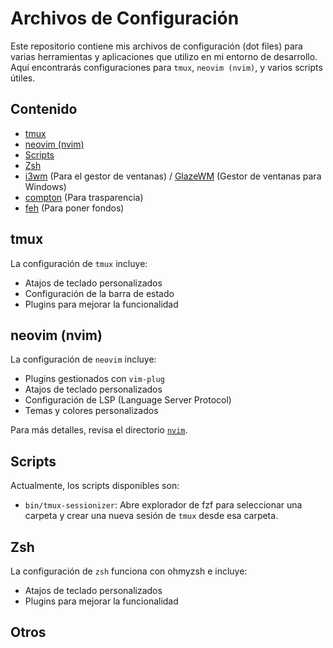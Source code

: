 # Archivos de Configuración

Este repositorio contiene mis archivos de configuración (dot files) para varias herramientas y aplicaciones que utilizo en mi entorno de desarrollo. Aquí encontrarás configuraciones para `tmux`, `neovim (nvim)`, y varios scripts útiles.

## Contenido

- [tmux](#tmux)
- [neovim (nvim)](#neovim-nvim)
- [Scripts](#scripts)
- [Zsh](#zsh)
- [i3wm](https://i3wm.org/) (Para el gestor de ventanas) / [GlazeWM](https://github.com/glzr-io/glazewm) (Gestor de ventanas para Windows)
- [compton](https://github.com/chjj/compton) (Para trasparencia)
- [feh](https://feh.finalrewind.org/) (Para poner fondos)

## tmux

La configuración de `tmux` incluye:

- Atajos de teclado personalizados
- Configuración de la barra de estado
- Plugins para mejorar la funcionalidad

## neovim (nvim)

La configuración de `neovim` incluye:

- Plugins gestionados con `vim-plug`
- Atajos de teclado personalizados
- Configuración de LSP (Language Server Protocol)
- Temas y colores personalizados

Para más detalles, revisa el directorio [`nvim`](./nvim).

## Scripts

Actualmente, los scripts disponibles son:

- `bin/tmux-sessionizer`: Abre explorador de fzf para seleccionar una carpeta y crear una nueva sesión de `tmux` desde esa carpeta.

## Zsh

La configuración de `zsh` funciona con ohmyzsh e incluye:

- Atajos de teclado personalizados
- Plugins para mejorar la funcionalidad

## Otros

